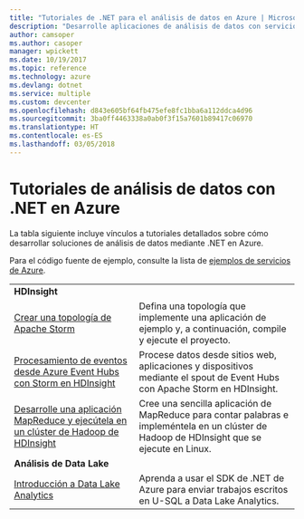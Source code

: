 ```yaml
---
title: "Tutoriales de .NET para el análisis de datos en Azure | Microsoft Docs"
description: "Desarrolle aplicaciones de análisis de datos con servicios de Microsoft Azure."
author: camsoper
ms.author: casoper
manager: wpickett
ms.date: 10/19/2017
ms.topic: reference
ms.technology: azure
ms.devlang: dotnet
ms.service: multiple
ms.custom: devcenter
ms.openlocfilehash: d843e605bf64fb475efe8fc1bba6a112ddca4d96
ms.sourcegitcommit: 3ba0ff4463338a0ab0f3f15a7601b89417c06970
ms.translationtype: HT
ms.contentlocale: es-ES
ms.lasthandoff: 03/05/2018
---
```

# <a name="data-analytics-tutorials-with-net-on-azure"></a>Tutoriales de análisis de datos con .NET en Azure

La tabla siguiente incluye vínculos a tutoriales detallados sobre cómo desarrollar soluciones de análisis de datos mediante .NET en Azure. 

Para el código fuente de ejemplo, consulte la lista de [ejemplos de servicios de Azure](https://azure.microsoft.com/resources/samples/?platform=dotnet).

| | |
|---|---|
| **HDInsight** | |
| [Crear una topología de Apache Storm][1] | Defina una topología que implemente una aplicación de ejemplo y, a continuación, compile y ejecute el proyecto. | 
| [Procesamiento de eventos desde Azure Event Hubs con Storm en HDInsight][2] | Procese datos desde sitios web, aplicaciones y dispositivos mediante el spout de Event Hubs con Apache Storm en HDInsight.
| [Desarrolle una aplicación MapReduce y ejecútela en un clúster de Hadoop de HDInsight][3] | Cree una sencilla aplicación de MapReduce para contar palabras e impleméntela en un clúster de Hadoop de HDInsight que se ejecute en Linux. |
| **Análisis de Data Lake** | |
| [Introducción a Data Lake Analytics][4] | Aprenda a usar el SDK de .NET de Azure para enviar trabajos escritos en U-SQL a Data Lake Analytics.|


[1]: /azure/hdinsight/hdinsight-storm-develop-csharp-event-hub-topology
[2]: /azure/hdinsight/hdinsight-storm-develop-csharp-visual-studio-topology
[3]: /azure/hdinsight/hdinsight-hadoop-dotnet-csharp-mapreduce-streaming
[4]: /azure/data-lake-analytics/data-lake-analytics-get-started-net-sdk
